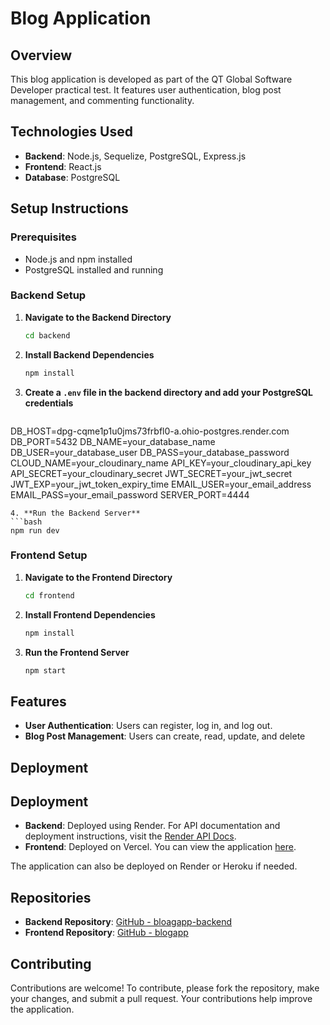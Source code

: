 # Blog Application

## Overview
This blog application is developed as part of the QT Global Software Developer practical test. It features user authentication, blog post management, and commenting functionality.

## Technologies Used
- **Backend**: Node.js, Sequelize, PostgreSQL, Express.js
- **Frontend**: React.js
- **Database**: PostgreSQL

## Setup Instructions

### Prerequisites
- Node.js and npm installed
- PostgreSQL installed and running

### Backend Setup

1. **Navigate to the Backend Directory**
   ```bash
   cd backend
2. **Install Backend Dependencies**
   ```bash
   npm install
   ```
3. **Create a `.env` file in the backend directory and add your PostgreSQL credentials**
   ```
  DB_HOST=dpg-cqme1p1u0jms73frbfl0-a.ohio-postgres.render.com
DB_PORT=5432
DB_NAME=your_database_name
DB_USER=your_database_user
DB_PASS=your_database_password
CLOUD_NAME=your_cloudinary_name
API_KEY=your_cloudinary_api_key
API_SECRET=your_cloudinary_secret
JWT_SECRET=your_jwt_secret
JWT_EXP=your_jwt_token_expiry_time
EMAIL_USER=your_email_address
EMAIL_PASS=your_email_password
SERVER_PORT=4444

   ```
4. **Run the Backend Server**
   ```bash
   npm run dev
   ```

### Frontend Setup

1. **Navigate to the Frontend Directory**
   ```bash
   cd frontend
   ```
2. **Install Frontend Dependencies**
   ```bash
   npm install
   ```

3. **Run the Frontend Server**
   ```bash
   npm start
   ```

## Features

- **User Authentication**: Users can register, log in, and log out.
- **Blog Post Management**: Users can create, read, update, and delete 
## Deployment
## Deployment

- **Backend**: Deployed using Render. For API documentation and deployment instructions, visit the [Render API Docs](https://blogapp-ampm.onrender.com/api-docs).
- **Frontend**: Deployed on Vercel. You can view the application [here](https://imanariyo-blog-app-deployed-version.vercel.app/).

The application can also be deployed on Render or Heroku if needed.

## Repositories

- **Backend Repository**: [GitHub - bloagapp-backend](https://github.com/IMANARIYO/bloagapp-backend.git)
- **Frontend Repository**: [GitHub - blogapp](https://github.com/IMANARIYO/blogapp.git)

## Contributing

Contributions are welcome! To contribute, please fork the repository, make your changes, and submit a pull request. Your contributions help improve the application.


